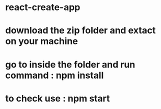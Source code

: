 # react-create-app

# download the zip folder and extact on your machine
# go to inside the folder and run command :  npm install
# to check use :  npm start

